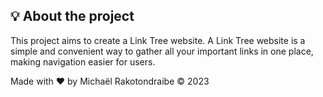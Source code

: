   
## 💡 About the project

This project aims to create a Link Tree website. A Link Tree website is a simple and convenient way to gather all your important links in one place, making navigation easier for users.

Made with ❤️ by Michaël Rakotondraibe &copy; 2023
